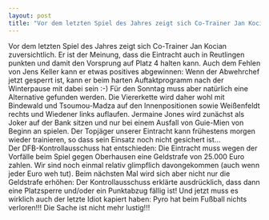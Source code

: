 ```yaml
---
layout: post
title: "Vor dem letzten Spiel des Jahres zeigt sich Co-Trainer Jan Kocian zuversichtlich."
---
```


Vor dem letzten Spiel des Jahres zeigt sich Co-Trainer Jan Kocian zuversichtlich. Er ist der Meinung, dass die Eintracht auch in Reutlingen punkten und damit den Vorsprung auf Platz 4 halten kann. Auch dem Fehlen von Jens Keller kann er etwas positives abgewinnen: Wenn der Abwehrchef jetzt gesperrt ist, kann er beim harten Auftaktprogramm nach der Winterpause mit dabei sein :-) Für den Sonntag muss aber natürlich eine Alternative gefunden werden. Die Viererkette wird daher wohl mit Bindewald und Tsoumou-Madza auf den Innenpositionen sowie Weißenfeldt rechts und Wiedener links auflaufen. Jermaine Jones wird zunächst als Joker auf der Bank sitzen und nur bei einem Ausfall von Guie-Mien von Beginn an spielen. Der Topjäger unserer Eintracht kann frühestens morgen wieder trainieren, so dass sein Einsatz noch nicht gesichert ist...  
Der DFB-Kontrollausschuss hat entschieden: Die Eintracht muss wegen der Vorfälle beim Spiel gegen Oberhausen eine Geldstrafe von 25.000 Euro zahlen. Wir sind noch einmal relativ glimpflich davongekommen (auch wenn jeder Euro weh tut). Beim nächsten Mal wird sich aber nicht nur die Geldstrafe erhöhen: Der Kontrollausschuss erklärte ausdrücklich, dass dann eine Platzsperre und/oder ein Punktabzug fällig ist! Und jetzt muss es wirklich auch der letzte Idiot kapiert haben: Pyro hat beim Fußball nichts verloren!!! Die Sache ist nicht mehr lustig!!!

